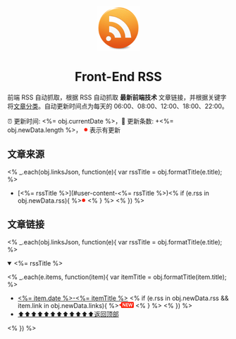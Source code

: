 <div align="center"><img width="100" src="assets/rss.gif" /><h1>Front-End RSS</h1></div>

前端 RSS 自动抓取，根据 RSS 自动抓取 **最新前端技术** 文章链接，并根据关键字将[文章分类](./TAGS.md)。自动更新时间点为每天的 06:00、08:00、12:00、18:00、22:00。

:alarm_clock: 更新时间: <%= obj.currentDate %>，:rocket: 更新条数: +<%= obj.newData.length %>， ![](assets/dot.png) 表示有更新

## 文章来源
<% _.each(obj.linksJson, function(e){ var rssTitle = obj.formatTitle(e.title); %>
- [<%= rssTitle %>](#user-content-<%= rssTitle %>)<% if (e.rss in obj.newData.rss){ %>![](assets/dot.png) <% } %>  <% }) %>

## 文章链接
<% _.each(obj.linksJson, function(e){ var rssTitle = obj.formatTitle(e.title); %>
<details open>
<summary id="<%= rssTitle %>" name="<%= rssTitle %>">
 <%= rssTitle %>
</summary>

<% _.each(e.items, function(item){ var itemTitle = obj.formatTitle(item.title); %>
- [<%= item.date %>-<%= itemTitle %>](<%= item.link %>) <% if (e.rss in obj.newData.rss && item.link in obj.newData.links){ %>![](assets/new.png) <% } %> <% }) %>
- [⬆⬆⬆⬆⬆⬆⬆⬆⬆⬆⬆⬆返回顶部](#文章来源)
</details>
<% }) %>

